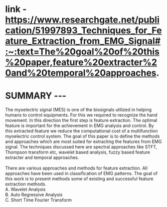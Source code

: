 # link - https://www.researchgate.net/publication/51997893_Techniques_for_Feature_Extraction_from_EMG_Signal#:~:text=The%20goal%20of%20this%20paper,feature%20extracter%20and%20temporal%20approaches.

# SUMMARY --- 
The myoelectric signal (MES) is one of the biosignals utilized in helping humans to control equipments. For this we  required to recognize the hand movement. In 
this direction the first step is feature extraction. The optimal feature is important for the  achievement in EMG analysis and control. By this extracted feature 
we reduce the computational cost of a multifunction myoelectric control system. The goal of this paper is to define the methods and approaches which are most suited
for extracting the features from EMG signal. The techniques discussed here are spectral approaches like STFT, Thompson transform etc, wavelet based analysis, 
fuzzy based feature extracter and temporal approaches. 
<br/><br/>
There are various approaches and methods for feature extraction. All approaches have been used in classification of  EMG patterns. The goal of this work is to 
present methods some of existing and successful feature extraction methods. 
<br/>
A. Wavelet Analysis <br/>
B. Auto Regressive Analysis <br/>
C. Short Time Fourier Transform <br/>
